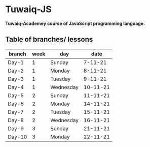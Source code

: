 # Tuwaiq-JS

**Tuwaiq-Academey course of JavaScript programming language.**

## Table of branches/ lessons

| branch | week |   day    |    date    |
| ------ | ---- | -------- |------------|
| Day-1  |   1  | Sunday   |  7-11-21   |
| Day-2  |   1  | Monday   |  8-11-21   |
| Day-3  |   1  | Tuesday  |  9-11-21   |
| Day-4  |   1  | Wednesday|  10-11-21  |
| Day-5  |   2  | Sunday   |  11-11-21  |
| Day-6  |   2  | Monday   |  14-11-21  |
| Day-7  |   2  | Tuesday  |  15-11-21  |
| Day-8  |   2  | Wednesday|  16-11-21  |
| Day-9  |   3  | Sunday   |  21-11-21  |
| Day-10 |   3  | Monday   |  22-11-21  |